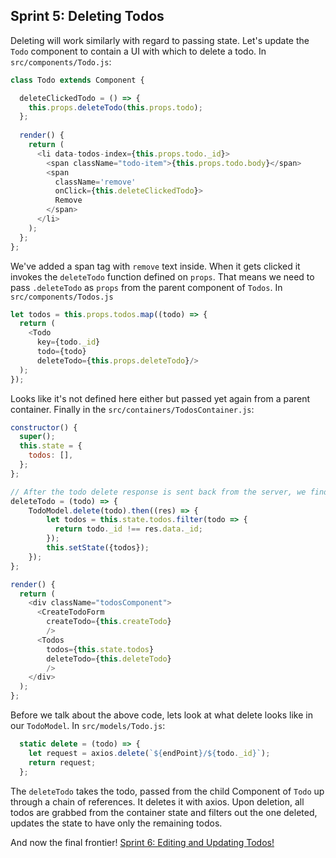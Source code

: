 ## Sprint 5: Deleting Todos

Deleting will work similarly with regard to passing state. Let's update the `Todo` component to contain a UI with which to delete a todo. In `src/components/Todo.js`:

```js
class Todo extends Component {

  deleteClickedTodo = () => {
    this.props.deleteTodo(this.props.todo);
  };
  
  render() {
    return (
      <li data-todos-index={this.props.todo._id}>
        <span className="todo-item">{this.props.todo.body}</span>
        <span
          className='remove'
          onClick={this.deleteClickedTodo}>
          Remove
        </span>
      </li> 
    );
  };
};
```

We've added a span tag with `remove` text inside. When it gets clicked it invokes the `deleteTodo` function defined on `props`. That means we need to pass `.deleteTodo` as `props` from the parent component of `Todos`. In `src/components/Todos.js`

```js
let todos = this.props.todos.map((todo) => {
  return (
    <Todo
      key={todo._id}
      todo={todo}
      deleteTodo={this.props.deleteTodo}/>
  );
});
```

Looks like it's not defined here either but passed yet again from a parent container. Finally in the `src/containers/TodosContainer.js`:

```js
constructor() {
  super();
  this.state = {
    todos: [],
  };
};

// After the todo delete response is sent back from the server, we find the corresponding entry for the todo in our todos state array and remove it.
deleteTodo = (todo) => {
    TodoModel.delete(todo).then((res) => {
        let todos = this.state.todos.filter(todo => {
          return todo._id !== res.data._id;
        });
        this.setState({todos});
    });
};

render() {
  return (
    <div className="todosComponent">
      <CreateTodoForm
        createTodo={this.createTodo}
        />
      <Todos
        todos={this.state.todos}
        deleteTodo={this.deleteTodo}
        />
    </div>
  );
};
```

Before we talk about the above code, lets look at what delete looks like in our `TodoModel`. In `src/models/Todo.js`:

```js
  static delete = (todo) => {
    let request = axios.delete(`${endPoint}/${todo._id}`);
    return request;
  };
```

The `deleteTodo` takes the todo, passed from the child Component of `Todo` up through a chain of references. It deletes it with axios. Upon deletion, all todos are grabbed from the container state and filters out the one deleted, updates the state to have only the remaining todos.


And now the final frontier! [Sprint 6: Editing and Updating Todos!](Sprint6.md)
